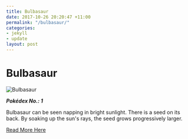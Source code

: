 ```yaml
---
title: Bulbasaur
date: 2017-10-26 20:20:47 +11:00
permalink: "/bulbasaur/"
categories:
- jekyll
- update
layout: post
---
```


# Bulbasaur

![Bulbasaur](https://assets.pokemon.com/assets/cms2/img/pokedex/full/001.png)

**_Pokédex No.: 1_**

Bulbasaur can be seen napping in bright sunlight. There is a seed on its back. By soaking up the sun's rays, the seed grows progressively larger.

[Read More Here](https://www.pokemon.com/au/pokedex/bulbasaur)
